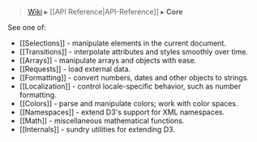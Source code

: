 > [Wiki](Home) ▸ [[API Reference|API-Reference]] ▸ **Core**

See one of:
 
* [[Selections]] - manipulate elements in the current document.
* [[Transitions]] - interpolate attributes and styles smoothly over time.
* [[Arrays]] - manipulate arrays and objects with ease.
* [[Requests]] - load external data.
* [[Formatting]] - convert numbers, dates and other objects to strings.
* [[Localization]] - control locale-specific behavior, such as number formatting.
* [[Colors]] - parse and manipulate colors; work with color spaces.
* [[Namespaces]] - extend D3's support for XML namespaces.
* [[Math]] - miscellaneous mathematical functions.
* [[Internals]] - sundry utilities for extending D3.